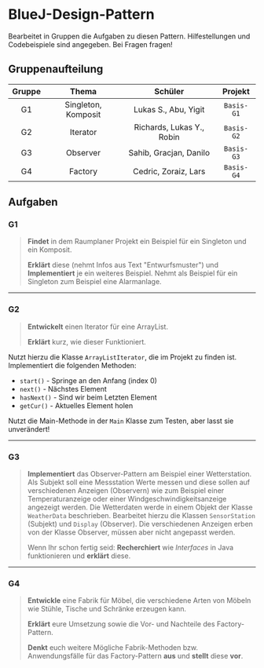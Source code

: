 # BlueJ-Design-Pattern

Bearbeitet in Gruppen die Aufgaben zu diesen Pattern. Hilfestellungen und Codebeispiele sind angegeben. Bei Fragen fragen!

## Gruppenaufteilung

| Gruppe |        Thema        |          Schüler          |  Projekt   |
| :----: | :-----------------: | :-----------------------: | :--------: |
|   G1   | Singleton, Komposit |   Lukas S., Abu, Yigit    | `Basis-G1` |
|   G2   |      Iterator       | Richards, Lukas Y., Robin | `Basis-G2` |
|   G3   |      Observer       |  Sahib, Gracjan, Danilo   | `Basis-G3` |
|   G4   |       Factory       |   Cedric, Zoraiz, Lars    | `Basis-G4` |

## Aufgaben

### G1

> **Findet** in dem Raumplaner Projekt ein Beispiel für ein Singleton und ein Komposit.
>
> **Erklärt** diese (nehmt Infos aus Text "Entwurfsmuster") und **Implementiert** je ein weiteres Beispiel. Nehmt als Beispiel für ein Singleton zum Beispiel eine Alarmanlage.

---

### G2

> **Entwickelt** einen Iterator für eine ArrayList.
>
> **Erklärt** kurz, wie dieser Funktioniert.

Nutzt hierzu die Klasse `ArrayListIterator`, die im Projekt zu finden ist. Implementiert die folgenden Methoden:

- `start()` - Springe an den Anfang (index 0)
- `next()` - Nächstes Element
- `hasNext()` - Sind wir beim Letzten Element
- `getCur()` - Aktuelles Element holen

Nutzt die Main-Methode in der `Main` Klasse zum Testen, aber lasst sie unverändert!

---

### G3

> **Implementiert** das Observer-Pattern am Beispiel einer Wetterstation. Als Subjekt soll eine Messstation Werte messen und diese sollen auf verschiedenen Anzeigen (Observern) wie zum Beispiel einer Temperaturanzeige oder einer Windgeschwindigkeitsanzeige angezeigt werden. Die Wetterdaten werde in einem Objekt der Klasse `WeatherData` beschrieben. Bearbeitet hierzu die Klassen `SensorStation` (Subjekt) und `Display` (Observer). Die verschiedenen Anzeigen erben von der Klasse Observer, müssen aber nicht angepasst werden.
>
> Wenn Ihr schon fertig seid: **Recherchiert** wie _Interfaces_ in Java funktionieren und **erklärt** diese.

---

### G4

> **Entwickle** eine Fabrik für Möbel, die verschiedene Arten von Möbeln wie Stühle, Tische und Schränke erzeugen kann.
>
> **Erklärt** eure Umsetzung sowie die Vor- und Nachteile des Factory-Pattern.
>
> **Denkt** euch weitere Mögliche Fabrik-Methoden bzw. Anwendungsfälle für das Factory-Pattern **aus** und **stellt** diese **vor**.
